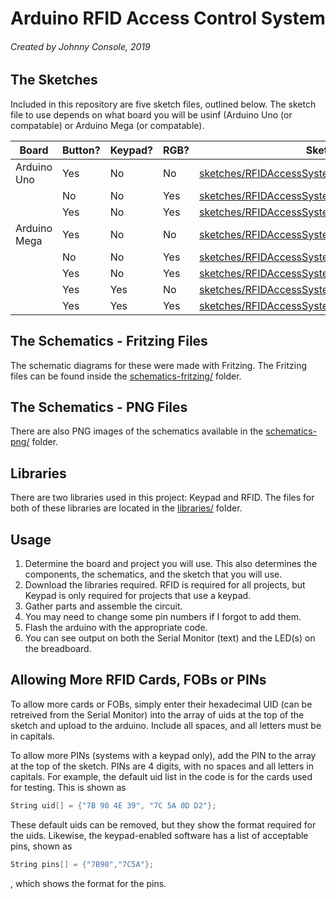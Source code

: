 # Arduino RFID Access Control System
###### Created by Johnny Console, 2019

## The Sketches
Included in this repository are five sketch files, outlined below. The sketch file to use depends on what board you will be usinf (Arduino Uno (or compatable) or Arduino Mega (or compatable).

| Board | Button? | Keypad? | RGB? | Sketch File |
| ------- | --------- | --------- | ------ | ------------- |
| Arduino Uno | Yes | No | No | [sketches/RFIDAccessSystemCodeRegular.ino](sketches/RFIDAccessSystemCodeRegular.ino) |
| | No | No | Yes | [sketches/RFIDAccessSystemCodeRegularRGB.ino](sketches/RFIDAccessSystemCodeRegularRGB.ino) |
| | Yes | No | Yes | [sketches/RFIDAccessSystemCodeRegularRGBButton.ino](sketches/RFIDAccessSystemCodeRegularRGBButton.ino) |
| Arduino Mega | Yes | No | No | [sketches/RFIDAccessSystemCodeRegular.ino](sketches/RFIDAccessSystemCodeRegular.ino) |
| | No | No | Yes | [sketches/RFIDAccessSystemCodeRegularRGB.ino](sketches/RFIDAccessSystemCodeRegularRGB.ino) |
| | Yes | No | Yes | [sketches/RFIDAccessSystemCodeRegularRGBButton.ino](sketches/RFIDAccessSystemCodeRegularRGBButton.ino) |
| | Yes | Yes | No | [sketches/RFIDAccessSystemCodeMegaKeypad.ino](sketches/RFIDAccessSystemCodeMegaKeypad.ino) |
| | Yes | Yes | Yes | [sketches/RFIDAccessSystemCodeKeypadRGBBut.ino](sketches/RFIDAccessSystemCodeKeypadRGBBut.ino) |

## The Schematics - Fritzing Files
The schematic diagrams for these were made with Fritzing. The Fritzing files can be found inside the [schematics-fritzing/](schematics-fritzing/) folder.

## The Schematics - PNG Files
There are also PNG images of the schematics available in the [schematics-png/](schematics-png/) folder.

## Libraries
There are two libraries used in this project: Keypad and RFID. The files for both of these libraries are located in the [libraries/](libraries/) folder.

## Usage
1) Determine the board and project you will use. This also determines the components, the schematics, and the sketch that you will use.
2) Download the libraries required. RFID is required for all projects, but Keypad is only required for projects that use a keypad.
3) Gather parts and assemble the circuit.
4) You may need to change some pin numbers if I forgot to add them.
5) Flash the arduino with the appropriate code.
6) You can see output on both the Serial Monitor (text) and the LED(s) on the breadboard.

## Allowing More RFID Cards, FOBs or PINs
To allow more cards or FOBs, simply enter their hexadecimal UID (can be retreived from the Serial Monitor) into the array of uids at the top of the sketch and upload to the arduino. Include all spaces, and all letters must be in capitals.

To allow more PINs (systems with a keypad only), add the PIN to the array at the top of the sketch. PINs are 4 digits, with no spaces and all letters in capitals. For example, the default uid list in the code is for the cards used for testing. This is shown as 

```cpp
String uid[] = {"7B 90 4E 39", "7C 5A 0D D2"};
```
These default uids can be removed, but they show the format required for the uids. Likewise, the keypad-enabled software has a list of acceptable pins, shown as 
```cpp
String pins[] = {"7B90","7C5A"};
```
, which shows the format for the pins.
